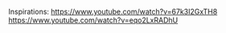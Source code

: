 Inspirations:
https://www.youtube.com/watch?v=67k3I2GxTH8
https://www.youtube.com/watch?v=eqo2LxRADhU
